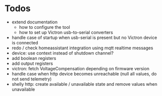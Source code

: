 # Todos
- extend documentation
  - how to configure the tool
  - how to set up Victron usb-to-serial converters
- handle case of startup when usb-serial is present but no Victron device is connected
- redo / check homeassistant integration using mqtt realtime messages
- device: use context instead of shutdown channel?
- add boolean registers
- add output registers
- victron: fetch VoltageCompensation depending on firmware version
- handle case when http device becomes unreachable (null all values, do not send telemetry)
- shelly http: create available / unavailable state and remove values when unavailable